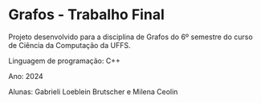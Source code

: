 # Grafos - Trabalho Final

Projeto desenvolvido para a disciplina de Grafos do 6º semestre do curso de Ciência da Computação da UFFS.

Linguagem de programação: C++

Ano: 2024

Alunas: Gabrieli Loeblein Brutscher e Milena Ceolin
